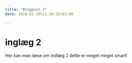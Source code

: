 ```yaml
---
title: "Blogpost 2"
date: 2018-01-29T11:36:33+01:00

---
```


# inglæg 2
Her kan man læse om indlæg 2
dette er meget meget smart!